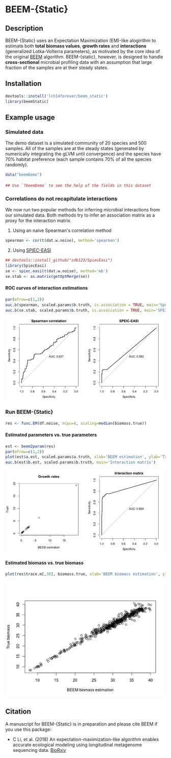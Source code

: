 # BEEM-{Static}

## Description

BEEM-{Static} uses an Expectation Maximization (EM)-like alogirithm to estimate both **total biomass values**, **growth rates** and **interactions** (generalized Lotka-Volterra parameters), as motivated by the core idea of the original [BEEM](https://github.com/lch14forever/BEEM) algorithm. BEEM-{static}, however, is designed to handle **cross-sectional** microbial profiling data with an assumption that large fraction of the samples are at their steady states. 

## Installation

```r
devtools::install('lch14forever/beem_static')
library(beemStatic)
```

## Example usage

### Simulated data

The demo dataset is a simulated community of 20 species and 500 samples. All of the samples are at the steady states (generated by numerically integrating the gLVM until convergence) and the species have 70% habitat preference (each sample contains 70% of all the species randomly). 

```r
data("beemDemo")

## Use `?beemDemo` to see the help of the fields in this dataset
```

### Correlations do not recapitulate interactions

We now run two popular methods for inferring microbial interactions from our simulated data. Both methods try to infer an association matrix as a proxy for the interaction matrix.

1. Using an naive Spearman's correlation method

```r
spearman <- cor(t(dat.w.noise), method='spearman')
```

2. Using [SPIEC-EASI](https://github.com/zdk123/SpiecEasi)
```r
## devtools::install_github("zdk123/SpiecEasi")
library(SpiecEasi)
se <- spiec.easi(t(dat.w.noise), method='mb')
se.stab <- as.matrix(getOptMerge(se))
```
#### ROC curves of interaction estimations

```r
par(mfrow=c(1,2))
auc.b(spearman, scaled.params$b.truth, is.association = TRUE, main='Spearman correlation')
auc.b(se.stab, scaled.params$b.truth, is.association = TRUE, main='SPEIC-EASI')
```

![](vignettes/corr_auc.png)


### Run BEEM-{Static}

```r
res <- func.EM(df.noise, ncpu=4, scaling=median(biomass.true))
```

#### Estimated parameters vs. true parameters
```r
est <- beem2param(res)
par(mfrow=c(1,2))
plot(est$a.est, scaled.params$a.truth, xlab='BEEM estimation', ylab='Truth', main='Growth rates')
auc.b(est$b.est, scaled.params$b.truth, main='Interaction matrix')
```

![](vignettes/param_compare.png)

#### Estimated biomass vs. true biomass

```r
plot(res$trace.m[,30], biomass.true, xlab='BEEM biomass estimation', ylab='True biomass')
```
![](vignettes/biomass_compare.png)


## Citation

A manuscript for BEEM-{Static} is in preparation and please cite BEEM if you use this package:

 - C Li, et al. (2018) An expectation-maximization-like algorithm enables accurate ecological modeling using longitudinal metagenome sequencing data. [BioRxiv](https://www.biorxiv.org/content/early/2018/07/17/288803)
